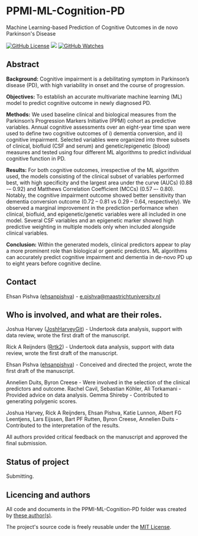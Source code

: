 # PPMI-ML-Cognition-PD
Machine Learning-based Prediction of Cognitive Outcomes in de novo Parkinson's Disease

[![GitHub License](https://img.shields.io/github/license/Rrtk2/PPMI-ML-Cognition-PD)](https://github.com/Rrtk2/PPMI-ML-Cognition-PD/blob/master/LICENSE.md) ![](https://img.shields.io/badge/Status-Submitting-green) [![GitHub Watches](https://img.shields.io/github/watchers/Rrtk2/PPMI-ML-Cognition-PD.svg?style=social&label=Watch&maxAge=2592000)](https://github.com/Rrtk2/PPMI-ML-Cognition-PD/watchers) 


## Abstract
**Background:** Cognitive impairment is a debilitating symptom in Parkinson’s disease (PD), with high variability in onset and the course of progression.
 
**Objectives:** To establish an accurate multivariate machine learning (ML) model to predict cognitive outcome in newly diagnosed PD.

**Methods:** We used baseline clinical and biological measures from the Parkinson’s Progression Markers Initiative (PPMI) cohort as predictive variables. Annual cognitive assessments over an eight-year time span were used to define two cognitive outcomes of i) dementia conversion, and ii) cognitive impairment. Selected variables were organized into three subsets of clinical, biofluid (CSF and serum) and genetic/epigenetic (blood) measures and tested using four different ML algorithms to predict individual cognitive function in PD.

**Results:** For both cognitive outcomes, irrespective of the ML algorithm used, the models consisting of the clinical subset of variables performed best, with high specificity and the largest area under the curve (AUCs) (0.88 -– 0.92) and Matthews Correlation Coefficient (MCCs) (0.57 –- 0.80). Notably, the cognitive impairment outcome showed better sensitivity than dementia conversion outcome (0.72 – 0.81 vs 0.29 – 0.64, respectively). We observed a marginal improvement in the prediction performance when clinical, biofluid, and epigenetic/genetic variables were all included in one model. Several CSF variables and an epigenetic marker showed high predictive weighting in multiple models only when included alongside clinical variables.

**Conclusion:** Within the generated models, clinical predictors appear to play a more prominent role than biological or genetic predictors. ML algorithms can accurately predict cognitive impairment and dementia in de-novo PD up to eight years before cognitive decline.

## Contact
Ehsan Pishva ([ehsanpishva](https://github.com/ehsanpishva)) - e.pishva@maastrichtuniversity.nl 

## Who is involved, and what are their roles.
Joshua Harvey ([JoshHarveyGit](https://github.com/JoshHarveyGit)) - Undertook data analysis, support with data review, wrote the first draft of the manuscript.

Rick A Reijnders ([Rrtk2](https://github.com/Rrtk2)) - Undertook data analysis, support with data review, wrote the first draft of the manuscript.

Ehsan Pishva ([ehsanpishva](https://github.com/ehsanpishva)) - Conceived and directed the project, wrote the first draft of the manuscript.

Annelien Duits, Byron Creese - Were involved in the selection of the clinical predictors and outcome.
Rachel Cavil, Sebastian Köhler, Ali Torkamani - Provided advice on data analysis.
Gemma Shireby - Contributed to generating polygenic scores.

Joshua Harvey, Rick A Reijnders, Ehsan Pishva, Katie Lunnon, Albert FG Leentjens, Lars Eijssen, Bart PF Rutten, Byron Creese, Annelien Duits - Contributed to the interpretation of the results. 

All authors provided critical feedback on the manuscript and approved the final submission.


## Status of project
Submitting.


## Licencing and authors
All code and documents in the PPMI-ML-Cognition-PD folder was created by [these author(s)](/AUTHORS.md).

The project's source code is freely reusable under the [MIT License](/LICENSE.md).
